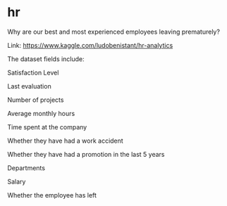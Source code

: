 # hr

Why are our best and most experienced employees leaving prematurely?

Link: https://www.kaggle.com/ludobenistant/hr-analytics

The dataset fields include:

Satisfaction Level

Last evaluation

Number of projects

Average monthly hours

Time spent at the company

Whether they have had a work accident

Whether they have had a promotion in the last 5 years

Departments

Salary

Whether the employee has left
